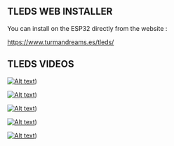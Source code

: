 TLEDS WEB INSTALLER
----------------------

You can install on the ESP32 directly from the website :

https://www.turmandreams.es/tleds/



TLEDS VIDEOS
----------------------

[![Alt text](https://img.youtube.com/vi/kOtUNG-ieds/0.jpg)](https://www.youtube.com/shorts/kOtUNG-ieds))

[![Alt text](https://img.youtube.com/vi/DhMPwaKZkHw/0.jpg)](https://www.youtube.com/shorts/DhMPwaKZkHw))

[![Alt text](https://img.youtube.com/vi/7RAbfW0poWA/0.jpg)](https://www.youtube.com/shorts/7RAbfW0poWA))

[![Alt text](https://img.youtube.com/vi/2MoyI7o8mbQ/0.jpg)](https://www.youtube.com/shorts/2MoyI7o8mbQ)) 

[![Alt text](https://img.youtube.com/vi/lFHvyG3DQcs/0.jpg)](https://www.youtube.com/shorts/lFHvyG3DQcs)) 









